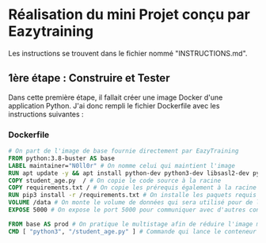 # Réalisation du mini Projet conçu par Eazytraining

Les instructions se trouvent dans le fichier nommé "INSTRUCTIONS.md".

## 1ère étape : Construire et Tester

Dans cette première étape, il fallait créer une image Docker d'une application Python. J'ai donc rempli le fichier Dockerfile avec les instructions suivantes :

### Dockerfile

```dockerfile
# On part de l'image de base fournie directement par EazyTraining
FROM python:3.8-buster AS base
LABEL maintainer="N0ll0r" # On nomme celui qui maintient l'image
RUN apt update -y && apt install python-dev python3-dev libsasl2-dev python-dev libldap2-dev libssl-dev -y # On fait les mises à jour des dépôts et on installe les paquets nécessaires
COPY student_age.py  / # On copie le code source à la racine 
COPY requirements.txt / # On copie les prérequis également à la racine
RUN pip3 install -r /requirements.txt # On installe les paquets requis via pip
VOLUME /data # On monte le volume de données qui sera utilisé pour de la persistence
EXPOSE 5000 # On expose le port 5000 pour communiquer avec d'autres conteneurs ou l'extérieur

FROM base AS prod # On pratique le multistage afin de réduire l'image même si cela n'a que peu d'effet et c'est aussi pour mettre en pratique cette notion abordé dans le cours de Dirane
CMD [ "python3", "/student_age.py" ] # Commande qui lance le conteneur
